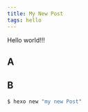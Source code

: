 ```yaml
---
title: My New Post
tags: hello
---
```

Hello world!!!

## A

## B

``` bash
$ hexo new "my new Post"
```

<!--more-->


